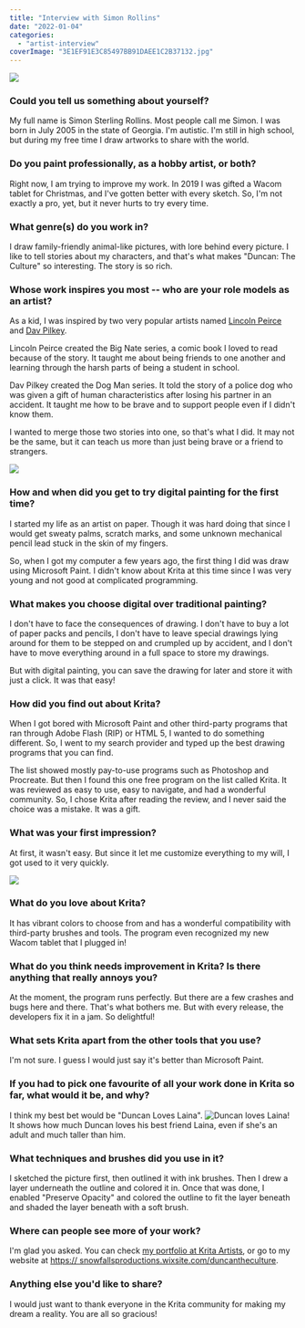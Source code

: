 ```yaml
---
title: "Interview with Simon Rollins"
date: "2022-01-04"
categories: 
  - "artist-interview"
coverImage: "3E1EF91E3C85497BB91DAEE1C2B37132.jpg"
---
```


![](../images/5856C61244A24A0DA83E1300EB8D2FB3.jpg)

### Could you tell us something about yourself?

My full name is Simon Sterling Rollins. Most people call me Simon. I was born in July 2005 in the state of Georgia. I'm autistic. I'm still in high school, but during my free time I draw artworks to share with the world.

### Do you paint professionally, as a hobby artist, or both?

Right now, I am trying to improve my work. In 2019 I was gifted a Wacom tablet for Christmas, and I've gotten better with every sketch. So, I'm not exactly a pro, yet, but it never hurts to try every time.

### What genre(s) do you work in?

I draw family-friendly animal-like pictures, with lore behind every picture. I like to tell stories about my characters, and that's what makes "Duncan: The Culture" so interesting. The story is so rich.

### Whose work inspires you most -- who are your role models as an artist?

As a kid, I was inspired by two very popular artists named [Lincoln Peirce](https://lincolnpeirce.com/) and [Dav Pilkey](https://pilkey.com/).

Lincoln Peirce created the Big Nate series, a comic book I loved to read because of the story. It taught me about being friends to one another and learning through the harsh parts of being a student in school.

Dav Pilkey created the Dog Man series. It told the story of a police dog who was given a gift of human characteristics after losing his partner in an accident. It taught me how to be brave and to support people even if I didn't know them.

I wanted to merge those two stories into one, so that's what I did. It may not be the same, but it can teach us more than just being brave or a friend to strangers.

![](../images/780D3BC8AE4244CA9B11CBBBEBDD41C6.jpg)

### How and when did you get to try digital painting for the first time?

I started my life as an artist on paper. Though it was hard doing that since I would get sweaty palms, scratch marks, and some unknown mechanical pencil lead stuck in the skin of my fingers.

So, when I got my computer a few years ago, the first thing I did was draw using Microsoft Paint. I didn't know about Krita at this time since I was very young and not good at complicated programming.

### What makes you choose digital over traditional painting?

I don't have to face the consequences of drawing. I don't have to buy a lot of paper packs and pencils, I don't have to leave special drawings lying around for them to be stepped on and crumpled up by accident, and I don't have to move everything around in a full space to store my drawings.

But with digital painting, you can save the drawing for later and store it with just a click. It was that easy!

### How did you find out about Krita?

When I got bored with Microsoft Paint and other third-party programs that ran through Adobe Flash (RIP) or HTML 5, I wanted to do something different. So, I went to my search provider and typed up the best drawing programs that you can find.

The list showed mostly pay-to-use programs such as Photoshop and Procreate. But then I found this one free program on the list called Krita. It was reviewed as easy to use, easy to navigate, and had a wonderful community. So, I chose Krita after reading the review, and I never said the choice was a mistake. It was a gift.

### What was your first impression?

At first, it wasn't easy. But since it let me customize everything to my will, I got used to it very quickly.

![](../images/7EE68823D8B4416A8EFE1732B2D61EFC.jpg)

### What do you love about Krita?

It has vibrant colors to choose from and has a wonderful compatibility with third-party brushes and tools. The program even recognized my new Wacom tablet that I plugged in!

### What do you think needs improvement in Krita? Is there anything that really annoys you?

At the moment, the program runs perfectly. But there are a few crashes and bugs here and there. That's what bothers me. But with every release, the developers fix it in a jam. So delightful!

### What sets Krita apart from the other tools that you use?

I'm not sure. I guess I would just say it's better than Microsoft Paint.

### If you had to pick one favourite of all your work done in Krita so far, what would it be, and why?

I think my best bet would be "Duncan Loves Laina". ![Duncan loves Laina!](../images/9058DEE56B83413BB264A5883B7C5671.jpg) It shows how much Duncan loves his best friend Laina, even if she's an adult and much taller than him.

### What techniques and brushes did you use in it?

I sketched the picture first, then outlined it with ink brushes. Then I drew a layer underneath the outline and colored it in. Once that was done, I enabled "Preserve Opacity" and colored the outline to fit the layer beneath and shaded the layer beneath with a soft brush.

### Where can people see more of your work?

I'm glad you asked. You can check [my portfolio at Krita Artists](https://krita-artists.org/u/simonbrother/activity/portfolio), or go to my website at [https:// snowfallsproductions.wixsite.com/duncantheculture](https://snowfallsproductions.wixsite.com/duncantheculture).

### Anything else you'd like to share?

I would just want to thank everyone in the Krita community for making my dream a reality. You are all so gracious!
